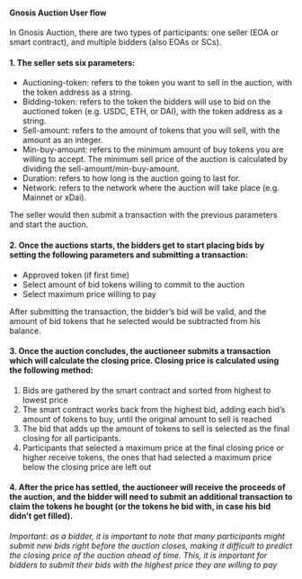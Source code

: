 #### Gnosis Auction User flow

In Gnosis Auction, there are two types of participants: one seller (EOA or smart contract), and multiple bidders (also EOAs or SCs).

#### 1. The seller sets six parameters:

- Auctioning-token:  refers to the token you want to sell in the auction, with the token address as a string.
- Bidding-token: refers to the token the bidders will use to bid on the auctioned token (e.g. USDC, ETH, or DAI), with the token address as a string.
- Sell-amount: refers to the amount of tokens that you will sell, with the amount as an integer. 
- Min-buy-amount: refers to the minimum amount of buy tokens you are willing to accept. The minimum sell price of the auction is calculated by dividing the sell-amount/min-buy-amount.
- Duration: refers to how long is the auction going to last for. 
- Network: refers to the network where the auction will take place (e.g. Mainnet or xDai). 


The seller would then submit a transaction with the previous parameters and start the auction.

#### 2. Once the auctions starts, the bidders get to start placing bids by setting the following parameters and submitting a transaction:

- Approved token (if first time)
- Select amount of bid tokens willing to commit to the auction
- Select maximum price willing to pay

After submitting the transaction, the bidder’s bid will be valid, and the amount of bid tokens that he selected would be subtracted from his balance. 

#### 3. Once the auction concludes, the auctioneer submits a transaction which will calculate the closing price. Closing price is calculated using the following method:

1. Bids are gathered by the smart contract and sorted from highest to lowest price
2. The smart contract works back from the highest bid, adding each bid’s amount of tokens to buy, until the original amount to sell is reached
3. The bid that adds up the amount of tokens to sell is selected as the final closing for all participants. 
4. Participants that selected a maximum price at the final closing price or higher receive tokens, the ones that had selected a maximum price below the closing price are left out


#### 4. After the price has settled, the auctioneer will receive the proceeds of the auction, and the bidder will need to submit an additional transaction to claim the tokens he bought (or the tokens he bid with, in case his bid didn’t get filled). 

_Important: as a bidder, it is important to note that many participants might submit new bids right before the auction closes, making it difficult to predict the closing price of the auction ahead of time. This, it is important for bidders to submit their bids with the highest price they are willing to pay_



